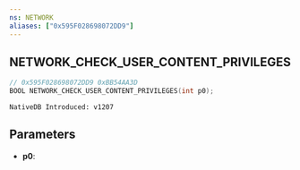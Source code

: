 ```yaml
---
ns: NETWORK
aliases: ["0x595F028698072DD9"]
---
```

## NETWORK_CHECK_USER_CONTENT_PRIVILEGES

```c
// 0x595F028698072DD9 0xBB54AA3D
BOOL NETWORK_CHECK_USER_CONTENT_PRIVILEGES(int p0);
```

```
NativeDB Introduced: v1207
```

## Parameters
* **p0**:
